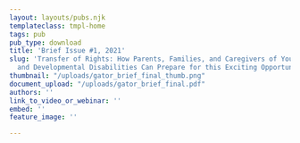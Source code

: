```yaml
---
layout: layouts/pubs.njk
templateclass: tmpl-home
tags: pub
pub_type: download
title: 'Brief Issue #1, 2021'
slug: 'Transfer of Rights: How Parents, Families, and Caregivers of Youth with Intellectual
  and Developmental Disabilities Can Prepare for this Exciting Opportunity'
thumbnail: "/uploads/gator_brief_final_thumb.png"
document_upload: "/uploads/gator_brief_final.pdf"
authors: ''
link_to_video_or_webinar: ''
embed: ''
feature_image: ''

---
```

